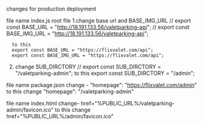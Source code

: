 changes for production deployment 

file name index.js  root file
  1.change base url and BASE_IMG_URL
      // export const BASE_URL = "http://18.191.133.56/valetparking-api";
      // export const BASE_IMG_URL = "http://18.191.133.56/valetparking-api";

      to this
      export const BASE_URL = "https://flixvalet.com/api";
      export const BASE_IMG_URL = "https://flixvalet.com/api";
         
 2. change SUB_DIRCTORY
      // export const SUB_DIRCTORY = "/valetparking-admin";
      to this
      export const SUB_DIRCTORY = "/admin";


file name package.json
  change - "homepage": "https://flixvalet.com/admin"
            to this
            change "homepage": "/valetparking-admin"


file name index.html
  change- href="%PUBLIC_URL%/valetparking-admin/favicon.ico"
          to this
          change href="%PUBLIC_URL%/admin/favicon.ico"